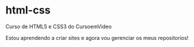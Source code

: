 # html-css
 Curso de HTML5 e CSS3 do CursoemVideo

 Estou aprendendo a criar sites e agora vou gerenciar os meus repositorios!
